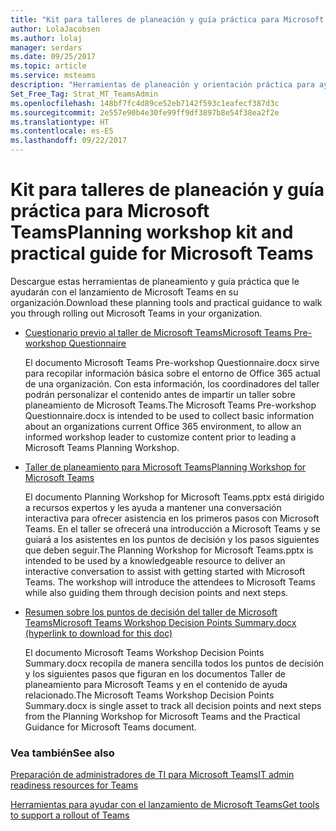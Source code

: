```yaml
---
title: "Kit para talleres de planeación y guía práctica para Microsoft Teams"
author: LolaJacobsen
ms.author: lolaj
manager: serdars
ms.date: 09/25/2017
ms.topic: article
ms.service: msteams
description: "Herramientas de planeación y orientación práctica para ayudar a los administradores en sus primeros pasos con Microsoft Teams."
Set_Free_Tag: Strat_MT_TeamsAdmin
ms.openlocfilehash: 148bf7fc4d89ce52eb7142f593c1eafecf387d3c
ms.sourcegitcommit: 2e557e90b4e30fe99ff9df3897b8e54f38ea2f2e
ms.translationtype: HT
ms.contentlocale: es-ES
ms.lasthandoff: 09/22/2017
---
```

<a name="planning-workshop-kit-and-practical-guide-for-microsoft-teams"></a><span data-ttu-id="dae7f-103">Kit para talleres de planeación y guía práctica para Microsoft Teams</span><span class="sxs-lookup"><span data-stu-id="dae7f-103">Planning workshop kit and practical guide for Microsoft Teams</span></span>
=============================================================

<span data-ttu-id="dae7f-104">Descargue estas herramientas de planeamiento y guía práctica que le ayudarán con el lanzamiento de Microsoft Teams en su organización.</span><span class="sxs-lookup"><span data-stu-id="dae7f-104">Download these planning tools and practical guidance to walk you through rolling out Microsoft Teams in your organization.</span></span>

- [<span data-ttu-id="dae7f-105">Cuestionario previo al taller de Microsoft Teams</span><span class="sxs-lookup"><span data-stu-id="dae7f-105">Microsoft Teams Pre-workshop Questionnaire</span></span>](https://www.microsoft.com/en-us/download/55975)
    
    <span data-ttu-id="dae7f-106">El documento Microsoft Teams Pre-workshop Questionnaire.docx sirve para recopilar información básica sobre el entorno de Office 365 actual de una organización. Con esta información, los coordinadores del taller podrán personalizar el contenido antes de impartir un taller sobre planeamiento de Microsoft Teams.</span><span class="sxs-lookup"><span data-stu-id="dae7f-106">The Microsoft Teams Pre-workshop Questionnaire.docx is intended to be used to collect basic information about an organizations current Office 365 environment, to allow an informed workshop leader to customize content prior to leading a Microsoft Teams Planning Workshop.</span></span>

- [<span data-ttu-id="dae7f-107">Taller de planeamiento para Microsoft Teams</span><span class="sxs-lookup"><span data-stu-id="dae7f-107">Planning Workshop for Microsoft Teams</span></span>](https://www.microsoft.com/en-us/download/55982) 
    
    <span data-ttu-id="dae7f-p101">El documento Planning Workshop for Microsoft Teams.pptx está dirigido a recursos expertos y les ayuda a mantener una conversación interactiva para ofrecer asistencia en los primeros pasos con Microsoft Teams. En el taller se ofrecerá una introducción a Microsoft Teams y se guiará a los asistentes en los puntos de decisión y los pasos siguientes que deben seguir.</span><span class="sxs-lookup"><span data-stu-id="dae7f-p101">The Planning Workshop for Microsoft Teams.pptx is intended to be used by a knowledgeable resource to deliver an interactive conversation to assist with getting started with Microsoft Teams. The workshop will introduce the attendees to Microsoft Teams while also guiding them through decision points and next steps.</span></span>

- [<span data-ttu-id="dae7f-110">Resumen sobre los puntos de decisión del taller de Microsoft Teams</span><span class="sxs-lookup"><span data-stu-id="dae7f-110">Microsoft Teams Workshop Decision Points Summary.docx (hyperlink to download for this doc)</span></span>](https://www.microsoft.com/en-us/download/55981)
    
    <span data-ttu-id="dae7f-111">El documento Microsoft Teams Workshop Decision Points Summary.docx recopila de manera sencilla todos los puntos de decisión y los siguientes pasos que figuran en los documentos Taller de planeamiento para Microsoft Teams y en el contenido de ayuda relacionado.</span><span class="sxs-lookup"><span data-stu-id="dae7f-111">The Microsoft Teams Workshop Decision Points Summary.docx is single asset to track all decision points and next steps from the Planning Workshop for Microsoft Teams and the Practical Guidance for Microsoft Teams document.</span></span>

### <a name="see-also"></a><span data-ttu-id="dae7f-112">Vea también</span><span class="sxs-lookup"><span data-stu-id="dae7f-112">See also</span></span>

[<span data-ttu-id="dae7f-113">Preparación de administradores de TI para Microsoft Teams</span><span class="sxs-lookup"><span data-stu-id="dae7f-113">IT admin readiness resources for Teams</span></span>](ITAdmin-readiness.md)

[<span data-ttu-id="dae7f-114">Herramientas para ayudar con el lanzamiento de Microsoft Teams</span><span class="sxs-lookup"><span data-stu-id="dae7f-114">Get tools to support a rollout of Teams</span></span>](rollout-tools.md)


